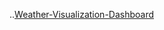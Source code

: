 ..[Weather-Visualization-Dashboard](/https://cdn.rawgit.com/Jtuttle314/Weather-Visualization-Dashboard/master/Landing.html)